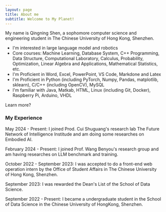 ```yaml
---
layout: page
title: About me
subtitle: Welcome to My Planet!
---
```


My name is Qingning Shen, a sophomore computer science and engineering student in The Chinese University of Hong Kong, Shenzhen.

- I'm interested in large language model and robotics
- Core courses: Machine Learning, Database System, C++ Programming, Data Structure, Computational Laboratory, Calculus, Probability, Optimization, Linear Algebra and Applications, Mathematical Statistics, etc.
- I'm Proficient in Word, Excel, PowerPoint, VS Code, Markdone and Latex
- I'm Proficient in Python (including PyTorch, Numpy, Pandas, matplotlib, sklearn), C/C++ (including OpenCV), MySQL
- I'm familiar with Java, Matkab, HTML, Linux (including Git, Docker), Raspberry Pi, Arduino, VHDL 

Learn more?

### My Experience
May 2024 - Present: I joined Prod. Cui Shuguang's research lab The Future Network of Intelligence Institude and am doing some researches on Embodied AI.

February 2024 - Present: I joined Prof. Wang Benyou's research group and am having researches on LLM benchmark and training. 

October 2022 - September 2023: I was accepted to do a front-end web operation intern by the Office of Student Affairs in The Chinese University of Hong Kong, Shenzhen.

September 2023: I was rewarded the Dean's List of the School of Data Science.

September 2022 - Present: I became a undergraduate student in the School of Data Science in the Chinese University of HongKong, Shenzhen.

